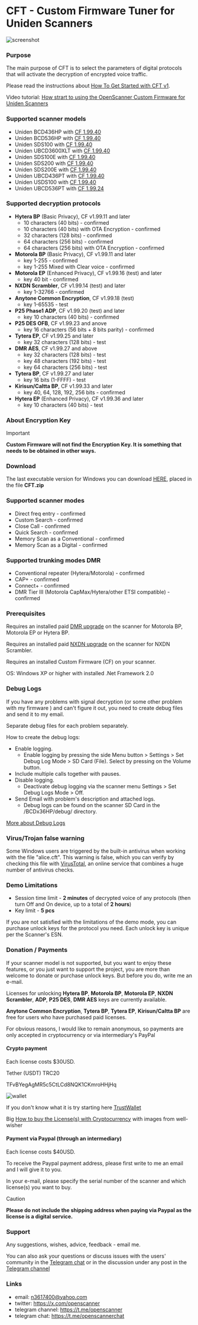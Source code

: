 # CFT - Custom Firmware Tuner for Uniden Scanners

![screenshot](img/image.png)

### Purpose

The main purpose of CFT is to select the parameters of digital protocols that will activate the decryption of encrypted voice traffic. 

Please read the instructions about [How To Get Started with CFT v1](HOWTO.md).

Video tutorial: [How strart to using the OpenScanner Custom Firmware for Uniden Scanners](https://www.youtube.com/watch?v=alfvpBevngc)

### Supported scanner models

* Uniden BCD436HP with [CF 1.99.40](https://github.com/x27/openscanner/releases/tag/v1.99.40)
* Uniden BCD536HP with [CF 1.99.40](https://github.com/x27/openscanner/releases/tag/v1.99.40)
* Uniden SDS100 with [CF 1.99.40](https://github.com/x27/openscanner/releases/tag/v1.99.40)
* Uniden UBCD3600XLT with [CF 1.99.40](https://github.com/x27/openscanner/releases/tag/v1.99.40)
* Uniden SDS100E with [CF 1.99.40](https://github.com/x27/openscanner/releases/tag/SDSx00E_v1.99.40)
* Uniden SDS200 with [CF 1.99.40](https://github.com/x27/openscanner/releases/tag/v1.99.40)
* Uniden SDS200E with [CF 1.99.40](https://github.com/x27/openscanner/releases/tag/v1.99.40)
* Uniden UBCD436PT with [CF 1.99.40](https://github.com/x27/openscanner/releases/tag/v1.99.40)
* Uniden USDS100 with [CF 1.99.40](https://github.com/x27/openscanner/releases/tag/v1.99.40)
* Uniden UBCD536PT with [CF 1.99.24](https://github.com/x27/openscanner/releases/tag/v1.99.24)

### Supported decryption protocols

* **Hytera BP** (Basic Privacy), CF v1.99.11 and later
    * 10 characters (40 bits) - confirmed
    * 10 characters (40 bits) with OTA Encryption - confirmed
    * 32 characters (128 bits) - confirmed
    * 64 characters (256 bits) - confirmed
    * 64 characters (256 bits) with OTA Encryption - confirmed
* **Motorola BP** (Basic Privacy), CF v1.99.11 and later
   * key 1-255 - confirmed
   * key 1-255 Mixed with Clear voice - confirmed
* **Motorola EP** (Enhanced Privacy), CF v1.99.16 (test) and later
   * key 40 bit - confirmed
* **NXDN Scrambler**, CF v1.99.14 (test) and later
   * key 1-32766 - confirmed
* **Anytone Common Encryption**, CF v1.99.18 (test)
   * key 1-65535 - test
* **P25 Phase1 ADP**, CF v1.99.20 (test) and later
   * key 10 characters (40 bits) - confirmed 
* **P25 DES OFB**, CF v1.99.23 and anove
   * key 16 characters (56 bits + 8 bits parity) - confirmed
* **Tytera EP**, CF v1.99.25 and later
   * key 32 characters (128 bits) - test    
* **DMR AES**, CF v1.99.27 and above
   * key 32 characters (128 bits) - test    
   * key 48 characters (192 bits) - test    
   * key 64 characters (256 bits) - test    
* **Tytera BP**, CF v1.99.27 and later
   * key 16 bits (1-FFFF) - test
* **Kirisun/Caltta BP**, CF v1.99.33 and later
   * key 40, 64, 128, 192, 256 bits - confirmed        
* **Hytera EP** (Enhanced Privacy), CF v1.99.36 and later
   * key 10 characters (40 bits) - test 

### About Encryption Key

> [!IMPORTANT]
> **Custom Firmware will not find the Encryption Key. It is something that needs to be obtained in other ways.**

### Download 

The last executable version for Windows you can download [HERE](https://github.com/x27/CFT/releases/latest), placed in the file **CFT.zip**

### Supported scanner modes

* Direct freq entry - confirmed
* Custom Search - confirmed
* Close Call - confirmed
* Quick Search - confirmed
* Memory Scan as a Conventional - confirmed
* Memory Scan as a Digital - confirmed

### Supported trunking modes DMR

* Conventional repeater (Hytera/Motorola) - confirmed
* CAP+ - confirmed
* Connect+ - confirmed
* DMR Tier III (Motorola CapMax/Hytera/other ETSI compatible) - confirmed

### Prerequisites

Requires an installed paid [DMR upgrade](https://info.uniden.com/twiki/bin/view/UnidenMan4/DigitalMobileRadioUpgrade) on the scanner for Motorola BP, Motorola EP or Hytera BP.

Requires an installed paid [NXDN upgrade](https://info.uniden.com/twiki/bin/view/UnidenMan4/DigitalMobileRadioUpgrade) on the scanner for NXDN Scrambler.

Requires an installed Custom Firmware (CF) on your scanner.

OS: Windows XP or higher with installed .Net Framework 2.0

### Debug Logs

If you have any problems with signal decryption (or some other problem with my firmware ) and can't figure it out, you need to create debug files and send it to my email.

Separate debug files for each problem separately.

How to create the debug logs:
* Enable logging.
   - Enable logging by pressing the side Menu button > Settings > Set Debug Log Mode > SD Card (File). Select by pressing on the Volume button.
* Include multiple calls together with pauses.
* Disable logging.
   - Deactivate debug logging via the scanner menu Settings > Set Debug Logs Mode > Off. 
* Send Email with problem's description and attached logs.
   - Debug logs can be found on the scanner SD Card in the /BCDx36HP/debug/ directory. 

[More about Debug Logs](DEBUG.md)

### Virus/Trojan false warning

Some Windows users are triggered by the built-in antivirus when working with the file "alice.cft". This warning is false, which you can verify by checking this file with [VirusTotal](https://www.virustotal.com/gui/home/upload), an online service that combines a huge number of antivirus checks.

### Demo Limitations

* Session time limit - **2 minutes** of decrypted voice of any protocols (then turn Off and On device, up to a total of **2 hours**)
* Key limit - **5 pcs**

If you are not satisfied with the limitations of the demo mode, you can purchase unlock keys for the protocol you need. Each unlock key is unique per the Scanner's ESN.

### Donation / Payments

If your scanner model is not supported, but you want to enjoy these features, or you just want to support the project, you are more than welcome to donate or purchase unlock keys.
But before you do, write me an e-mail.

Licenses for unlocking **Hytera BP**, **Motorola BP**, **Motorola EP**, **NXDN Scrambler**, **ADP**, **P25 DES**, **DMR AES** keys are currently available. 

**Anytone Common Encryption**, **Tytera BP**, **Tytera EP**, **Kirisun/Caltta BP**  are free for users who have purchased paid licenses.

For obvious reasons, I would like to remain anonymous, so payments are only accepted in cryptocurrency or via intermediary's PayPal

#### Crypto payment

Each license costs $30USD. 

Tether (USDT) TRC20

TFvBYegAgMR5c5CtLCd8NQK1CKmroHHjHq

![wallet](img/wallet.png)

If you don't know what it is try starting here [TrustWallet](https://trustwallet.com/)

Big [How to buy the License(s) with Cryptocurrency](HOWTOCRYPTO.md) with images from well-wisher

#### Payment via Paypal (through an intermediary)

Each license costs $40USD.

To receive the Paypal payment address, please first write to me an email and I will give it to you.

In your e-mail, please specify the serial number of the scanner and which license(s) you want to buy.

> [!CAUTION]
> **Please do not include the shipping address when paying via Paypal as the license is a digital service.**

### Support

Any suggestions, wishes, advice, feedback - email me.

You can also ask your questions or discuss issues with the users' community in the [Telegram chat](https://t.me/+lBpGtQr1FgI0ZWU6) or in the discussion under any post in the [Telegram channel](https://t.me/openscanner)

### Links

* email: n3617400@yahoo.com
* twitter: https://x.com/openscanner
* telegram channel: https://t.me/openscanner
* telegram chat: https://t.me/openscannerchat

